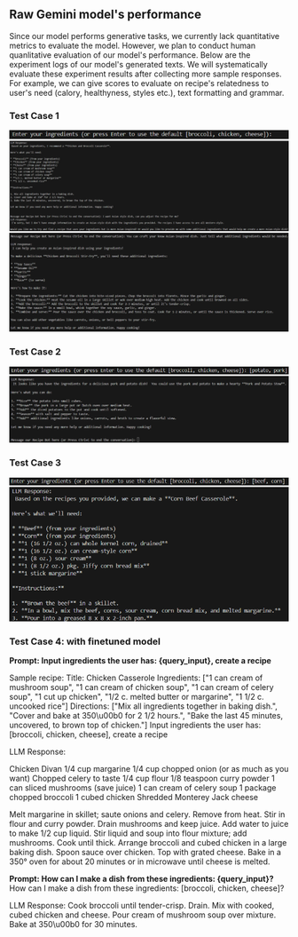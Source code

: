 ## Raw Gemini model's performance

Since our model performs generative tasks, we currently lack quantitative metrics to evaluate the model. However, we plan to conduct human quanlitative evaluation of our model's performance. Below are the experiment logs of our model's generated texts. We will systematically evaluate these experiment results after collecting more sample responses. For example, we can give scores to evaluate on recipe's relatedness to user's need (calory, healthyness, styles etc.), text formatting and grammar. 

### Test Case 1
![](fig_llm_performance/raw_rag1-1.png)
![](fig_llm_performance/raw_rag1-2.png)
![](fig_llm_performance/raw_rag1-3.png)

### Test Case 2
![](fig_llm_performance/raw_rag2-1.png)
![](fig_llm_performance/raw_rag2-2.png)

### Test Case 3
![](fig_llm_performance/raw_rag3-1.png)
![](fig_llm_performance/raw_rag3-2.png)

### Test Case 4: with finetuned model

**Prompt: Input ingredients the user has: {query_input}, create a recipe**

Sample recipe:
Title: Chicken Casserole
Ingredients: ["1 can cream of mushroom soup", "1 can cream of chicken soup", "1 can cream of celery soup", "1 cut up chicken", "1/2 c. melted butter or margarine", "1 1/2 c. uncooked rice"]
Directions: ["Mix all ingredients together in baking dish.", "Cover and bake at 350\u00b0 for 2 1/2 hours.", "Bake the last 45 minutes, uncovered, to brown top of chicken."]
Input ingredients the user has: [broccoli, chicken, cheese], create a recipe

LLM Response:
 
Chicken Divan
1/4 cup margarine
1/4 cup chopped onion (or as much as you want)
Chopped celery to taste
1/4 cup flour
1/8 teaspoon curry powder
1 can sliced mushrooms (save juice)
1 can cream of celery soup
1 package chopped broccoli
1 cubed chicken
Shredded Monterey Jack cheese

Melt margarine in skillet; saute onions and celery. Remove from heat. Stir in flour and curry powder. Drain mushrooms and keep juice. Add water to juice to make 1/2 cup liquid. Stir liquid and soup into flour mixture; add mushrooms. Cook until thick. Arrange broccoli and cubed chicken in a large baking dish. Spoon sauce over chicken. Top with grated cheese. Bake in a 350° oven for about 20 minutes or in microwave until cheese is melted.

**Prompt: How can I make a dish from these ingredients: {query_input}?**
How can I make a dish from these ingredients: [broccoli, chicken, cheese]?

LLM Response:
 Cook broccoli until tender-crisp. Drain. Mix with cooked, cubed chicken and cheese. Pour cream of mushroom soup over mixture. Bake at 350\u00b0 for 30 minutes.
